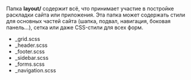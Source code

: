 Папка **layout/** содержит всё, что принимает участие в постройке раскладки сайта или приложения. Эта папка может содержать стили для основных частей сайта (шапка, подвал, навигация, боковая панель…), сетка или даже CSS-стили для всех форм.

* _grid.scss
* _header.scss
* _footer.scss
* _sidebar.scss
* _forms.scss
* _navigation.scss